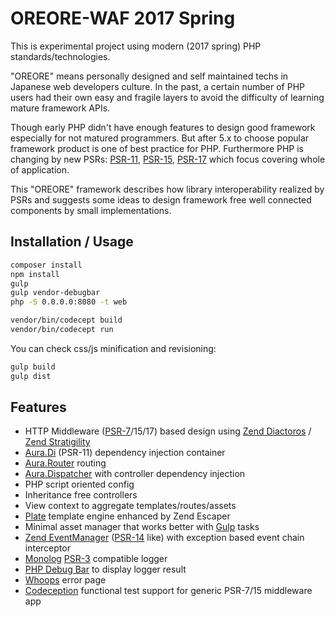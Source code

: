 # OREORE-WAF 2017 Spring

This is experimental project using modern (2017 spring) PHP standards/technologies.

"OREORE" means personally designed and self maintained techs in Japanese web developers culture. In the past,
a certain number of PHP users had their own easy and fragile layers to avoid the difficulty of learning
mature framework APIs.

Though early PHP didn't have enough features to design good framework especially for not matured programmers.
But after 5.x to choose popular framework product is one of best practice for PHP. Furthermore PHP is changing
by new PSRs:
[PSR-11](https://github.com/container-interop/fig-standards/blob/master/proposed/container.md),
[PSR-15](https://github.com/php-fig/fig-standards/tree/master/proposed/http-middleware),
[PSR-17](https://github.com/php-fig/fig-standards/tree/master/proposed/http-factory)
which focus covering whole of application.

This "OREORE" framework describes how library interoperability realized by PSRs and suggests some ideas
to design framework free well connected components by small implementations. 

## Installation / Usage

```bash
composer install
npm install
gulp
gulp vendor-debugbar
php -S 0.0.0.0:8080 -t web
```

```bash
vendor/bin/codecept build
vendor/bin/codecept run
```

You can check css/js minification and revisioning:
```bash
gulp build
gulp dist
```

## Features

- HTTP Middleware ([PSR-7](http://www.php-fig.org/psr/psr-7/)/15/17) based design using
[Zend Diactoros](https://zendframework.github.io/zend-diactoros/) /
[Zend Stratigility](https://docs.zendframework.com/zend-stratigility/)
- [Aura.Di](https://github.com/auraphp/Aura.Di) (PSR-11) dependency injection container
- [Aura.Router](https://github.com/auraphp/Aura.Router) routing
- [Aura.Dispatcher](https://github.com/auraphp/Aura.Dispatcher) with controller dependency injection
- PHP script oriented config
- Inheritance free controllers
- View context to aggregate templates/routes/assets
- [Plate](http://platesphp.com/) template engine enhanced by Zend Escaper
- Minimal asset manager that works better with [Gulp](http://gulpjs.com/) tasks
- [Zend EventManager](https://zendframework.github.io/zend-eventmanager/) ([PSR-14](https://github.com/php-fig/fig-standards/blob/master/proposed/event-manager.md) like) with exception based event chain interceptor
- [Monolog](https://seldaek.github.io/monolog/) [PSR-3](http://www.php-fig.org/psr/psr-3/) compatible logger
- [PHP Debug Bar](http://phpdebugbar.com/) to display logger result
- [Whoops](https://filp.github.io/whoops/) error page
- [Codeception](http://codeception.com/) functional test support for generic PSR-7/15 middleware app
